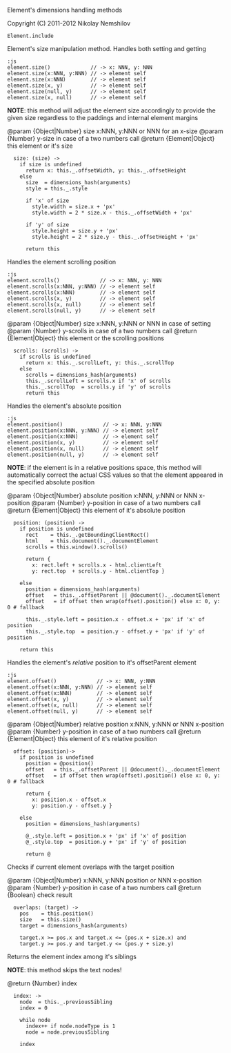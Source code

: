 Element's dimensions handling methods

Copyright (C) 2011-2012 Nikolay Nemshilov

```coffee-aside
Element.include
```

Element's size manipulation method. Handles both
setting and getting

    :js
    element.size()             // -> x: NNN, y: NNN
    element.size(x:NNN, y:NNN) // -> element self
    element.size(x:NNN)        // -> element self
    element.size(x, y)         // -> element self
    element.size(null, y)      // -> element self
    element.size(x, null)      // -> element self

__NOTE__: this method will adjust the element size
      accordingly to provide the given size regardless
      to the paddings and internal element margins

@param {Object|Number} size x:NNN, y:NNN or NNN for an x-size
@param {Number} y-size in case of a two numbers call
@return {Element|Object} this element or it's size

```coffee-aside
  size: (size) ->
    if size is undefined
      return x: this._.offsetWidth, y: this._.offsetHeight
    else
      size  = dimensions_hash(arguments)
      style = this._.style

      if 'x' of size
        style.width = size.x + 'px'
        style.width = 2 * size.x - this._.offsetWidth + 'px'

      if 'y' of size
        style.height = size.y + 'px'
        style.height = 2 * size.y - this._.offsetHeight + 'px'

      return this
```

Handles the element scrolling position

    :js
    element.scrolls()             // -> x: NNN, y: NNN
    element.scrolls(x:NNN, y:NNN) // -> element self
    element.scrolls(x:NNN)        // -> element self
    element.scrolls(x, y)         // -> element self
    element.scrolls(x, null)      // -> element self
    element.scrolls(null, y)      // -> element self

@param {Object|Number} size x:NNN, y:NNN or NNN in case of setting
@param {Number} y-scrolls in case of a two numbers call
@return {Element|Object} this element or the scrolling positions

```coffee-aside
  scrolls: (scrolls) ->
    if scrolls is undefined
      return x: this._.scrollLeft, y: this._.scrollTop
    else
      scrolls = dimensions_hash(arguments)
      this._.scrollLeft = scrolls.x if 'x' of scrolls
      this._.scrollTop  = scrolls.y if 'y' of scrolls
      return this
```

Handles the element's absolute position

    :js
    element.position()             // -> x: NNN, y:NNN
    element.position(x:NNN, y:NNN) // -> element self
    element.position(x:NNN)        // -> element self
    element.position(x, y)         // -> element self
    element.position(x, null)      // -> element self
    element.position(null, y)      // -> element self

__NOTE__: if the element is in a relative positions space, this method
          will automatically correct the actual CSS values so that the
          element appeared in the specified absolute position

@param {Object|Number} absolute position x:NNN, y:NNN or NNN x-position
@param {Number} y-position in case of a two numbers call
@return {Element|Object} this element of it's absolute position

```coffee-aside
  position: (position) ->
    if position is undefined
      rect    = this._.getBoundingClientRect()
      html    = this.document()._.documentElement
      scrolls = this.window().scrolls()

      return {
        x: rect.left + scrolls.x - html.clientLeft
        y: rect.top  + scrolls.y - html.clientTop }

    else
      position = dimensions_hash(arguments)
      offset   = this._.offsetParent || @document()._.documentElement
      offset   = if offset then wrap(offset).position() else x: 0, y: 0 # fallback

      this._.style.left = position.x - offset.x + 'px' if 'x' of position
      this._.style.top  = position.y - offset.y + 'px' if 'y' of position

    return this
```

Handles the element's _relative_ position to it's offsetParent element

    :js
    element.offset()             // -> x: NNN, y:NNN
    element.offset(x:NNN, y:NNN) // -> element self
    element.offset(x:NNN)        // -> element self
    element.offset(x, y)         // -> element self
    element.offset(x, null)      // -> element self
    element.offset(null, y)      // -> element self

@param {Object|Number} relative position x:NNN, y:NNN or NNN x-position
@param {Number} y-position in case of a two numbers call
@return {Element|Object} this element of it's relative position

```coffee-aside
  offset: (position)->
    if position is undefined
      position = @position()
      offset   = this._.offsetParent || @document()._.documentElement
      offset   = if offset then wrap(offset).position() else x: 0, y: 0 # fallback

      return {
        x: position.x - offset.x
        y: position.y - offset.y }

    else
      position = dimensions_hash(arguments)

      @_.style.left = position.x + 'px' if 'x' of position
      @_.style.top  = position.y + 'px' if 'y' of position

      return @
```

Checks if current element overlaps with the target position

@param {Object|Number} x:NNN, y:NNN position or NNN x-position
@param {Number} y-position in case of a two numbers call
@return {Boolean} check result

```coffee-aside
  overlaps: (target) ->
    pos    = this.position()
    size   = this.size()
    target = dimensions_hash(arguments)

    target.x >= pos.x and target.x <= (pos.x + size.x) and
    target.y >= pos.y and target.y <= (pos.y + size.y)
```

Returns the element index among it's siblings

__NOTE__: this method skips the text nodes!

@return {Number} index

```coffee-aside
  index: ->
    node  = this._.previousSibling
    index = 0

    while node
      index++ if node.nodeType is 1
      node = node.previousSibling

    index
```
